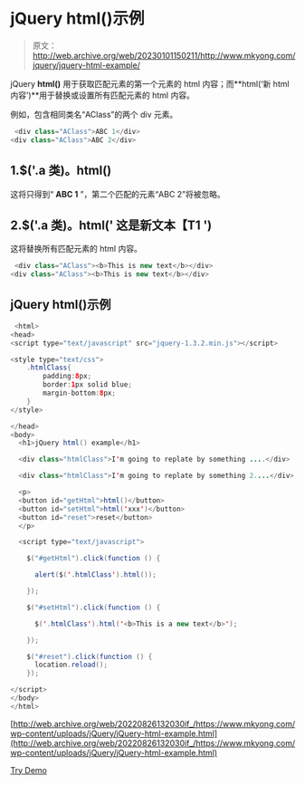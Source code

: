 # jQuery html()示例

> 原文：<http://web.archive.org/web/20230101150211/http://www.mkyong.com/jquery/jquery-html-example/>

jQuery **html()** 用于获取匹配元素的第一个元素的 html 内容；而**html(‘新 html 内容’)**用于替换或设置所有匹配元素的 html 内容。

例如，包含相同类名“AClass”的两个 div 元素。

```java
 <div class="AClass">ABC 1</div>
<div class="AClass">ABC 2</div> 
```

## 1.$('.a 类)。html()

这将只得到“ **ABC 1** ”，第二个匹配的元素“ABC 2”将被忽略。

## 2.$('.a 类)。html(' **这是新文本【T1 ')**

这将替换所有匹配元素的 html 内容。

```java
 <div class="AClass"><b>This is new text</b></div>
<div class="AClass"><b>This is new text</b></div> 
```

## jQuery html()示例

```java
 <html>
<head>
<script type="text/javascript" src="jquery-1.3.2.min.js"></script>

<style type="text/css">
	.htmlClass{
		padding:8px;
		border:1px solid blue;
		margin-bottom:8px;
	}
</style>

</head>
<body>
  <h1>jQuery html() example</h1>

  <div class="htmlClass">I'm going to replate by something ....</div>

  <div class="htmlClass">I'm going to replate by something 2....</div>

  <p>
  <button id="getHtml">html()</button>
  <button id="setHtml">html('xxx')</button>
  <button id="reset">reset</button>
  </p>

  <script type="text/javascript">

    $("#getHtml").click(function () {

	  alert($('.htmlClass').html());

    });

    $("#setHtml").click(function () {

	  $('.htmlClass').html('<b>This is a new text</b>');

    });

    $("#reset").click(function () {
	  location.reload();
    });

</script>
</body>
</html> 
```

[http://web.archive.org/web/20220826132030if_/https://www.mkyong.com/wp-content/uploads/jQuery/jQuery-html-example.html](http://web.archive.org/web/20220826132030if_/https://www.mkyong.com/wp-content/uploads/jQuery/jQuery-html-example.html)

[Try Demo](http://web.archive.org/web/20220826132030/http://www.mkyong.com/wp-content/uploads/jQuery/jQuery-html-example.html)<input type="hidden" id="mkyong-current-postId" value="5129">